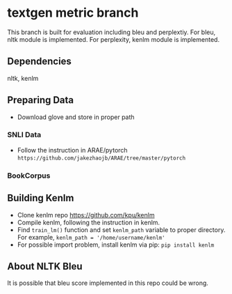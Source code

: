 # textgen metric branch
This branch is built for evaluation including bleu and perplextiy.
For bleu, nltk module is implemented.
For perplexity, kenlm module is implemented.

## Dependencies
nltk, kenlm

## Preparing Data
* Download glove and store in proper path

### SNLI Data
* Follow the instruction in ARAE/pytorch `https://github.com/jakezhaojb/ARAE/tree/master/pytorch`

### BookCorpus

## Building Kenlm
* Clone kenlm repo https://github.com/kpu/kenlm
* Compile kenlm, following the instruction in kenlm.
* Find `train_lm()` function and set `kenlm_path` variable to proper directory. For example, `kenlm_path = '/home/username/kenlm'`
* For possible import problem, install kenlm via pip: `pip install kenlm`

## About NLTK Bleu
It is possible that bleu score implemented in this repo could be wrong.

